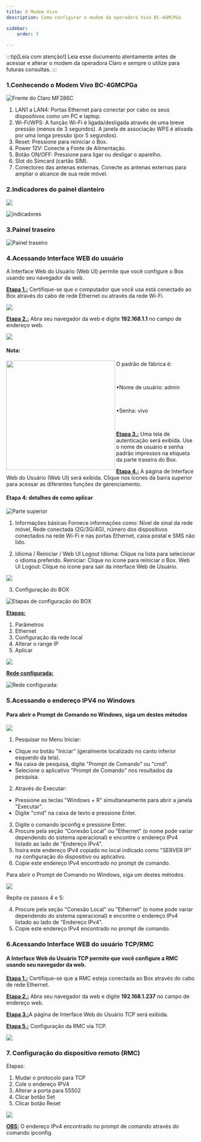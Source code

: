 ```yaml
---
title: O Modem Vivo    
description: Como configurar o modem da operadora Vivo BC-4GMCPGa 

sidebar:
    order: 3
 
---
```


[comment]: <> (Documentação online para o treinamento Eletromidia - Documentação de configuração do modem Vivo criado por Thiago Ferreira)
[comment]: <> (Criado por Alexandre de Abreu - alexandre.abreu@eletromidia.com.br)
[comment]: <> (Data : 17/06/2024)

:::tip[Leia com atenção!]
Leia esse documento atentamente antes de acessar e alterar o modem da operadora Claro e sempre o utilize para futuras consultas.
:::

### 1.Conhecendo o Modem Vivo BC-4GMCPGa 

![Frente do Claro MF286C](https://i.imgur.com/ksNljF7.png)


1. LAN1 a LAN4: Portas Ethernet para conectar por cabo os
seus dispositivos como um PC e laptop.
2. Wi-Fi/WPS: A função Wi-Fi é ligada/desligada através de
uma breve pressão (menos de 3 segundos). A janela de
associação WPS é ativada por uma longa pressão (por 5
segundos).
3. Reset: Pressione para reiniciar o Box.
4. Power 12V: Conecte a Fonte de Alimentação.
5. Botão ON/OFF: Pressione para ligar ou desligar o aparelho.
6. Slot do Simcard (cartão SIM).
7. Conectores das antenas externas. Conecte as antenas
externas para ampliar o alcance de sua rede móvel.
 
### 2.Indicadores do painel dianteiro

![](https://i.imgur.com/MM4SHWs.png)

 
![indicadores](https://i.imgur.com/zf4ACB0.png)



### 3.Painel traseiro

![Painel traseiro](https://i.imgur.com/3SNoEKD.png)


### 4.Acessando Interface WEB do usuário

 

A Interface Web do Usuário (Web UI) permite que você configure o Box usando seu navegador da web.

<b><u>Etapa 1.:</b></u>  Certifique-se que o computador que você usa está conectado ao Box através do cabo de rede Ethernet ou através da rede Wi-Fi.

![](https://i.imgur.com/6hru0BE.png)

<b><u>Etapa 2.:</b></u>  Abra seu navegador da web e digite <b>192.168.1.1</b> no campo de endereço web.

![](https://i.imgur.com/84Mst3v.png)


#### Nota:

<img align="left" width="290" height="290" src="https://i.imgur.com/84fynOG.png)"><p>O padrão de fábrica é:</p><br>
<p>•Nome de usuário: admin</p><br>
<p>•Senha: vivo</p><br>
 

<b><u>Etapa 3.:</b></u>  Uma tela de autenticação será exibida. Use o nome de usuário e senha padrão impressos na etiqueta da parte traseira do Box.

<b><u>Etapa 4.:</b></u> A página de Interface Web do Usuário (Web UI) será exibida. Clique nos ícones da barra superior para acessar as diferentes funções de gerenciamento.

#### Etapa 4: detalhes de como aplicar

![Parte superior](https://i.imgur.com/66JYcKG.png)

1. Informações básicas
Fornece informações como: Nível de sinal da rede móvel, Rede conectada (2G/3G/4G), número dos dispositivos conectados na rede Wi-Fi e nas portas Ethernet, caixa postal e SMS não lido.

2. Idioma / Reiniciar / Web UI Logout
Idioma: Clique na lista para selecionar o idioma preferido.
Reiniciar: Clique no ícone para reiniciar o Box.
Web UI Logout: Clique no ícone para sair da interface Web de Usuário.

![](https://i.imgur.com/SFe5cHU.png)

3. Configuração do BOX

![Etapas de configuração do BOX](https://i.imgur.com/3k4KI5o.png)

<b><u>Etapas:</b></u>
1. Parâmetros
2. Ethernet
3. Configuração da rede local
4. Alterar o range IP
5. Aplicar

![](https://i.imgur.com/E3AfX8O.png)

<b><u>Rede configurada:</b></u>

![Rede configurada:](https://i.imgur.com/z2nM9ts.png)

### 5.Acessando o endereço IPV4 no Windows

#### Para abrir o Prompt de Comando no Windows, siga um destes métodos

![](https://i.imgur.com/eSa1OEy.jpeg)

1. Pesquisar no Menu Iniciar:
 - Clique no botão "Iniciar" (geralmente localizado no canto inferior esquerdo da tela).
 - Na caixa de pesquisa, digite "Prompt de Comando" ou "cmd".
 - Selecione o aplicativo "Prompt de Comando" nos resultados da pesquisa.
2. Através do Executar:
 - Pressione as teclas "Windows + R" simultaneamente para abrir a janela "Executar".
 - Digite "cmd" na caixa de texto e pressione Enter.
3. Digite o comando ipconfig e pressione Enter.
4. Procure pela seção "Conexão Local" ou "Ethernet" (o nome pode variar dependendo do
sistema operacional) e encontre o endereço IPv4 listado ao lado de "Endereço IPv4".
5. Insira este endereço IPv4 copiado no local indicado como "SERVER IP" na configuração do
dispositivo ou aplicativo.
6. Copie este endereço IPv4 encontrado no prompt de comando.

Para abrir o Prompt de Comando no Windows, siga um destes métodos.

![](https://i.imgur.com/Y3pGasB.jpeg)

Repita os passos 4 e 5:

4. Procure pela seção "Conexão Local" ou "Ethernet" (o nome pode variar dependendo do
sistema operacional) e encontre o endereço IPv4 listado ao lado de "Endereço IPv4".
5. Copie este endereço IPv4 encontrado no prompt de comando.


### 6.Acessando Interface WEB do usuário TCP/RMC

#### A Interface Web do Usuário TCP permite que você configure a RMC usando seu navegador da web.
 


<b><u>Etapa 1.:</b></u> Certifique-se que a RMC esteja conectada ao Box através do cabo
de rede Ethernet.

<b><u>Etapa 2.:</b></u> Abra seu navegador da web e digite <b>192.168.1.237</b> no campo de
endereço web.

<b><u>Etapa 3.:</b></u>A página de Interface Web do Usuário TCP será exibida.

<b><u>Etapa 5.:</b></u> Configuração da RMC via TCP.

![](https://i.imgur.com/xkOSsgH.jpeg)

### 7. Configuração do dispositivo remoto (RMC)

Etapas:
1. Mudar o protocolo para TCP
2. Cole o endereço IPV4
3. Alterar a porta para 55502
4. Clicar botão Set
5. Clicar botão Reset

![](https://i.imgur.com/Awd0R77.jpeg)

<b><u>OBS:</u></b> O endereço IPv4 encontrado no
prompt de comando através do comando
ipconfig.